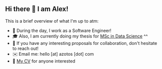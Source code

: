 ## Hi there 👋 I am Alex!
This is a brief overview of what I'm up to atm:

- 💼 During the day, I work as a Software Engineer!
- 🎓 Also, I am currently doing my thesis for [MSc in Data Science](http://msc-data-science.iit.demokritos.gr/) ^^ 
- 🤝 If you have any interesting proposals for collaboration, don't hesitate to reach out!
- ✉️ Email me: hello [at] azotos [dot] com
- 📄 [My CV](https://azotos.com/cv) for anyone interested
